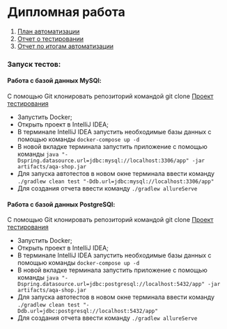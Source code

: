 # Дипломная работа


1. [План автоматизации](https://github.com/VladimirStartTest/Diplom/blob/main/documents/Plan.md)
2. [Отчет о тестировании](https://github.com/VladimirStartTest/Diplom/blob/main/documents/Report.md)
3. [Отчет по итогам автоматизации](https://github.com/VladimirStartTest/Diplom/blob/main/documents/Result.md)

### Запуск тестов:

#### Работа с базой данных MySQl:

 С помощью Git клонировать репозиторий командой git
  clone [Проект тестирования](https://github.com/VladimirStartTest/Diplom)
- Запустить Docker;
- Открыть проект в IntelliJ IDEA;
- В терминале IntelliJ IDEA запустить необходимые базы данных с помощью команды `docker-compose up -d` 
- В новой вкладке терминала запустить приложение с помощью команды  `java "-Dspring.datasource.url=jdbc:mysql://localhost:3306/app" -jar artifacts/aqa-shop.jar` 
- Для запуска автотестов в новом окне терминала ввести команду `./gradlew clean test "-Ddb.url=jdbc:mysql://localhost:3306/app"`
- Для создания отчета ввести команду  `./gradlew allureServe`

#### Работа с базой данных PostgreSQl:

С помощью Git клонировать репозиторий командой git
  clone [Проект тестирования](https://github.com/VladimirStartTest/Diplom)
- Запустить Docker;
- Открыть проект в IntelliJ IDEA;
- В терминале IntelliJ IDEA запустить необходимые базы данных с помощью команды `docker-compose up -d` 
- В новой вкладке терминала запустить приложение с помощью команды  `java "-Dspring.datasource.url=jdbc:postgresql://localhost:5432/app" -jar artifacts/aqa-shop.jar`
- Для запуска автотестов в новом окне терминала ввести команду `./gradlew clean test "-Ddb.url=jdbc:postgresql://localhost:5432/app"`
- Для создания отчета ввести команду  `./gradlew allureServe`
